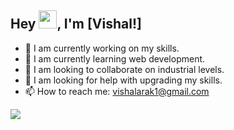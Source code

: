 ## Hey <img src="https://github.com/TheDudeThatCode/TheDudeThatCode/blob/master/Assets/Hi.gif" width="29">, I'm [Vishal!]

- 🔭 I am currently working on my skills.
- 🌱 I am currently learning web development.
- 👯 I am looking to collaborate on industrial levels.
- 🤔 I am looking for help with upgrading my skills.
- 📫 How to reach me: vishalarak1@gmail.com

![](https://komarev.com/ghpvc/?username=vishalarak&color=ff69b4)
